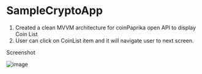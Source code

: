 # SampleCryptoApp
1. Created a clean MVVM architecture for coinPaprika open API to display Coin List
2. User can click on CoinList item and it will navigate user to next screen.

Screenshot

![image](https://github.com/jsoni9543/MockCryptoApp/assets/79027946/2b81581e-1024-4771-9561-640eedc6ca33)



